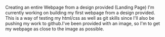 Creating an entire Webpage from a design provided (Landing Page)
  I'm currently working on building my first webpage from a design provided. This is a way of testing my html/css as well as git skills since I'll also 
  be pushing my work to github.I've been provided with an image, so I'm to get my webpage as close to the image as possible. 
